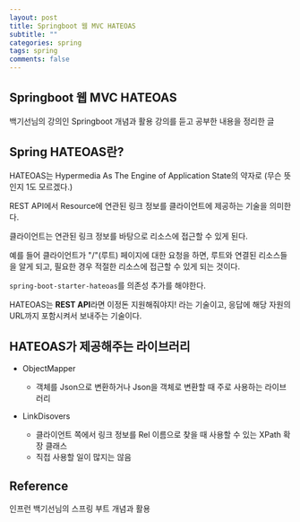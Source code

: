 ```yaml
---
layout: post
title: Springboot 웹 MVC HATEOAS
subtitle: ""
categories: spring
tags: spring
comments: false
---
```


## Springboot 웹 MVC HATEOAS

백기선님의 강의인 Springboot 개념과 활용 강의를 듣고 공부한 내용을 정리한 글

## Spring HATEOAS란?

HATEOAS는 Hypermedia As The Engine of Application State의 약자로 (무슨 뜻인지 1도 모르겠다.)

REST API에서 Resource에 연관된 링크 정보를 클라이언트에 제공하는 기술을 의미한다.

클라이언트는 연관된 링크 정보를 바탕으로 리소스에 접근할 수 있게 된다.

예를 들어 클라이언트가 "/"(루트) 페이지에 대한 요청을 하면, 루트와 연결된 리소스들을 알게 되고, 필요한 경우 적절한 리소스에 접근할 수 있게 되는 것이다.

`spring-boot-starter-hateoas`를 의존성 추가를 해야한다.

HATEOAS는 **REST API**라면 이정돈 지원해줘야지! 라는 기술이고, 응답에 해당 자원의 URL까지 포함시켜서 보내주는 기술이다.

## HATEOAS가 제공해주는 라이브러리

- ObjectMapper

  - 객체를 Json으로 변환하거나 Json을 객체로 변환할 때 주로 사용하는 라이브러리

- LinkDisovers
  - 클라이언트 쪽에서 링크 정보를 Rel 이름으로 찾을 때 사용할 수 있는 XPath 확장 클래스
  - 직접 사용할 일이 많지는 않음

## Reference

인프런 백기선님의 스프링 부트 개념과 활용
